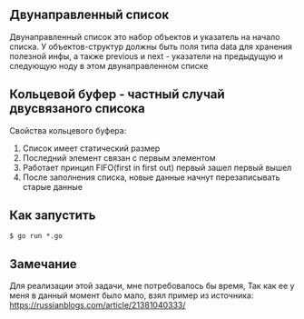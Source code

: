 ## Двунаправленный список
Двунаправленный список это набор объектов и указатель на начало списка. У объектов-структур должны быть поля типа data для хранения полезной инфы, а также previous и next - указатели на предыдущую и следующую ноду в этом двунаправленном списке
## Кольцевой буфер - частный случай двусвязаного списока
Свойства кольцевого буфера:
1) Список имеет статический размер
2) Последний элемент связан с первым элементом
3) Работает принцип FIFO(first in first out) первый зашел первый вышел
4) После заполнения списка,  новые данные начнут перезаписывать старые данные

## Как запустить
```
$ go run *.go
```

## Замечание
Для реализации этой задачи, мне потребовалось бы время,
Так как ее у меня в данный момент было мало, взял пример
из источника:
https://russianblogs.com/article/21381040333/
